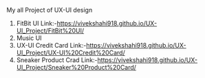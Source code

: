 My all Project of UX-UI design
1. FitBit UI   Link:-https://vivekshahi918.github.io/UX-UI_Project/FitBit%20UI/
2. Music UI
3. UX-UI Credit Card   Link:-https://vivekshahi918.github.io/UX-UI_Project/UX-UI%20Credit%20Card/
4. Sneaker Product Crad   Link:-https://vivekshahi918.github.io/UX-UI_Project/Sneaker%20Product%20Card/
